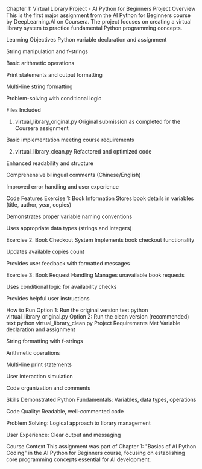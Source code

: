 Chapter 1: Virtual Library Project - AI Python for Beginners
Project Overview
This is the first major assignment from the AI Python for Beginners course by DeepLearning.AI on Coursera. The project focuses on creating a virtual library system to practice fundamental Python programming concepts.

Learning Objectives
Python variable declaration and assignment

String manipulation and f-strings

Basic arithmetic operations

Print statements and output formatting

Multi-line string formatting

Problem-solving with conditional logic

Files Included
1. virtual_library_original.py
Original submission as completed for the Coursera assignment

Basic implementation meeting course requirements

2. virtual_library_clean.py
Refactored and optimized code

Enhanced readability and structure

Comprehensive bilingual comments (Chinese/English)

Improved error handling and user experience

Code Features
Exercise 1: Book Information
Stores book details in variables (title, author, year, copies)

Demonstrates proper variable naming conventions

Uses appropriate data types (strings and integers)

Exercise 2: Book Checkout System
Implements book checkout functionality

Updates available copies count

Provides user feedback with formatted messages

Exercise 3: Book Request Handling
Manages unavailable book requests

Uses conditional logic for availability checks

Provides helpful user instructions

How to Run
Option 1: Run the original version
text
python virtual_library_original.py
Option 2: Run the clean version (recommended)
text
python virtual_library_clean.py
Project Requirements Met
Variable declaration and assignment

String formatting with f-strings

Arithmetic operations

Multi-line print statements

User interaction simulation

Code organization and comments

Skills Demonstrated
Python Fundamentals: Variables, data types, operations

Code Quality: Readable, well-commented code

Problem Solving: Logical approach to library management

User Experience: Clear output and messaging

Course Context
This assignment was part of Chapter 1: "Basics of AI Python Coding" in the AI Python for Beginners course, focusing on establishing core programming concepts essential for AI development.
